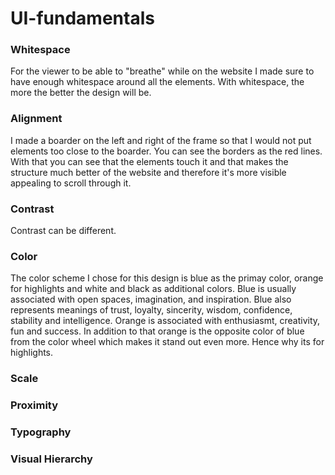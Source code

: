 # UI-fundamentals




<h3>Whitespace</h3>
  For the viewer to be able to "breathe" while on the website I made sure to have enough whitespace around all the elements.
  With whitespace, the more the better the design will be.

<h3>Alignment</h3>
  I made a boarder on the left and right of the frame so that I would not put elements too close to the boarder. You can see the borders as the red lines.
  With that you can see that the elements touch it and that makes the structure much better of the website and therefore it's more visible appealing to scroll through it.

<h3>Contrast</h3>
  Contrast can be different.

<h3>Color</h3>
  The color scheme I chose for this design is blue as the primay color, orange for highlights and white and black as additional colors.
  Blue is usually associated with open spaces, imagination, and inspiration. Blue also represents meanings of trust, loyalty, sincerity, wisdom, confidence, stability and intelligence.
  Orange is associated with enthusiasmt, creativity, fun and success.
  In addition to that orange is the opposite color of blue from the color wheel which makes it stand out even more. Hence why its for highlights.
  
<h3>Scale</h3>
  

<h3>Proximity</h3>

<h3>Typography</h3>

<h3>Visual Hierarchy</h3>
